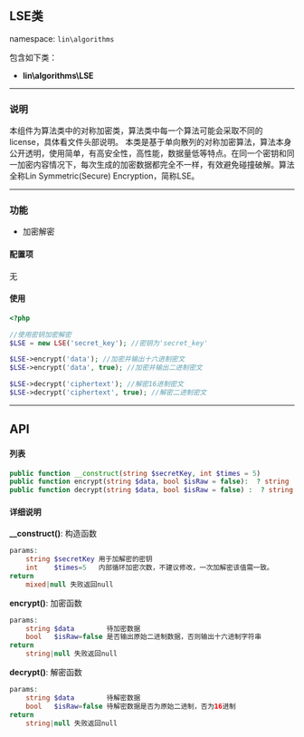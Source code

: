 LSE类
----
namespace: `lin\algorithms`

包含如下类：

* **lin\algorithms\LSE**

---

### 说明
本组件为算法类中的对称加密类，算法类中每一个算法可能会采取不同的license，具体看文件头部说明。
本类是基于单向散列的对称加密算法，算法本身公开透明，使用简单，有高安全性，高性能，数据量低等特点。在同一个密钥和同一加密内容情况下，每次生成的加密数据都完全不一样，有效避免碰撞破解。算法全称Lin Symmetric(Secure) Encryption，简称LSE。

---

### 功能
* 加密解密


#### 配置项
无


#### 使用
~~~php
<?php

//使用密钥加密解密
$LSE = new LSE('secret_key'); //密钥为'secret_key'

$LSE->encrypt('data'); //加密并输出十六进制密文
$LSE->encrypt('data', true); //加密并输出二进制密文

$LSE->decrypt('ciphertext'); //解密16进制密文
$LSE->decrypt('ciphertext', true); //解密二进制密文
~~~

---


## API

#### 列表
~~~php
public function __construct(string $secretKey, int $times = 5)
public function encrypt(string $data, bool $isRaw = false):  ? string
public function decrypt(string $data, bool $isRaw = false) :  ? string
~~~

#### 详细说明

**__construct()**: 构造函数
```php
params:
    string $secretKey 用于加解密的密钥
    int    $times=5   内部循环加密次数，不建议修改，一次加解密该值需一致。
return
    mixed|null 失败返回null
```

**encrypt()**: 加密函数
```php
params:
    string $data        待加密数据
    bool   $isRaw=false 是否输出原始二进制数据，否则输出十六进制字符串
return
    string|null 失败返回null
```

**decrypt()**: 解密函数
```php
params:
    string $data        待解密数据
    bool   $isRaw=false 待解密数据是否为原始二进制，否为16进制
return
    string|null 失败返回null
```